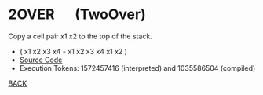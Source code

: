# 2OVER &emsp; (TwoOver)
Copy a cell pair x1 x2 to the top of the stack.
* ( x1 x2 x3 x4 - x1 x2 x3 x4 x1 x2 )
* [Source Code](../words/core/TwoOver.cs)
* Execution Tokens: 1572457416 (interpreted) and 1035586504 (compiled)


[BACK](builtins.md#TwoOver)
